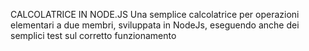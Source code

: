 CALCOLATRICE IN NODE.JS
Una semplice calcolatrice per operazioni elementari a due membri, sviluppata in NodeJs, eseguendo anche dei semplici test sul corretto funzionamento 
